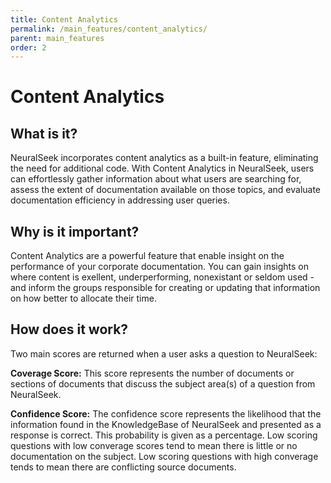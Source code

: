 ```yaml
---
title: Content Analytics
permalink: /main_features/content_analytics/
parent: main_features
order: 2
---
```


# Content Analytics

## What is it?
NeuralSeek incorporates content analytics as a built-in feature, eliminating the need for additional code. With Content Analytics in NeuralSeek, users can effortlessly gather information about what users are searching for, assess the extent of documentation available on those topics, and evaluate documentation efficiency in addressing user queries.

## Why is it important?
Content Analytics are a powerful feature that enable insight on the performance of your corporate documentation.  You can gain insights on where content is exellent, underperforming, nonexistant or seldom used - and inform the groups responsible for creating or updating that information on how better to allocate their time.

## How does it work?
Two main scores are returned when a user asks a question to NeuralSeek:

**Coverage Score:** This score represents the number of documents or sections of documents that discuss the subject area(s) of a question from NeuralSeek.

**Confidence Score:** The confidence score represents the likelihood that the information found in the KnowledgeBase of NeuralSeek and presented as a response is correct. This probability is given as a percentage.  Low scoring questions with low converage scores tend to mean there is little or no documentation on the subject.  Low scoring questions with high converage tends to mean there are conflicting source documents.
